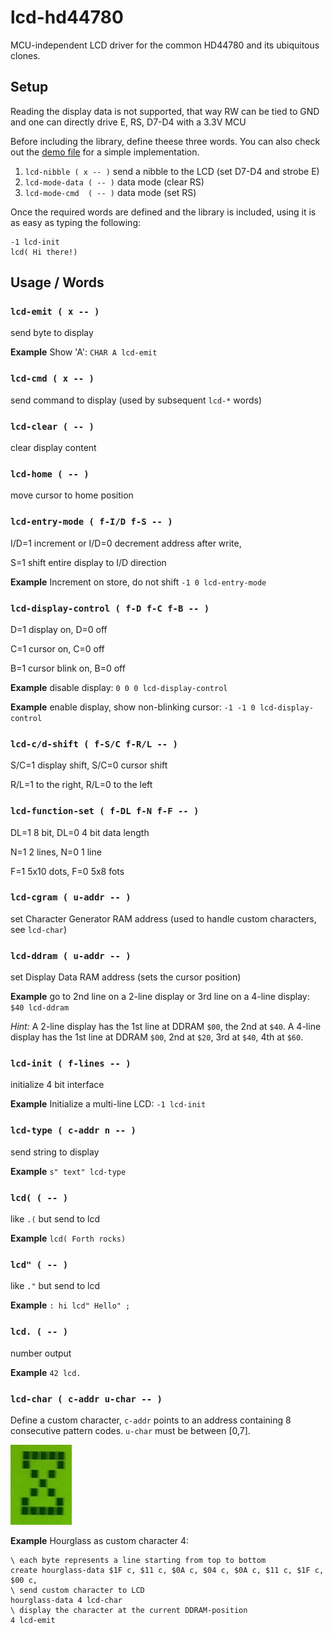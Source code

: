 # lcd-hd44780
MCU-independent LCD driver for the common HD44780 and its ubiquitous clones.

## Setup
Reading the display data is not supported, that way RW can be tied to GND
and one can directly drive E, RS, D7-D4 with a 3.3V MCU

Before including the library, define theese three words.
You can also check out the [demo file](demo.4th) for a simple implementation.
1. `lcd-nibble ( x -- )` send a nibble to the LCD (set D7-D4 and strobe E)
2. `lcd-mode-data ( -- )` data mode (clear RS)
3. `lcd-mode-cmd  ( -- )` data mode (set RS)

Once the required words are defined and the library is included,
using it is as easy as typing the following:
```
-1 lcd-init
lcd( Hi there!)
```

## Usage / Words
### `lcd-emit ( x -- )`
send byte to display

**Example** Show 'A': `CHAR A lcd-emit`

### `lcd-cmd ( x -- )`
send command to display
(used by subsequent `lcd-*` words)

### `lcd-clear ( -- )`
clear display content

### `lcd-home ( -- )`
move cursor to home position

### `lcd-entry-mode ( f-I/D f-S -- )`
I/D=1 increment or I/D=0 decrement address after write,

S=1 shift entire display to I/D direction

**Example** Increment on store, do not shift `-1 0 lcd-entry-mode`

### `lcd-display-control ( f-D f-C f-B -- )`
D=1 display on, D=0 off

C=1 cursor  on, C=0 off

B=1 cursor blink on, B=0 off

**Example** disable display: `0 0 0 lcd-display-control`

**Example** enable display, show non-blinking cursor: `-1 -1 0 lcd-display-control`

### `lcd-c/d-shift ( f-S/C f-R/L -- )`
S/C=1 display shift, S/C=0 cursor shift

R/L=1 to the right, R/L=0 to the left

### `lcd-function-set ( f-DL f-N f-F -- )`
DL=1 8 bit, DL=0 4 bit data length

N=1 2 lines, N=0 1 line

F=1 5x10 dots, F=0 5x8 fots

### `lcd-cgram ( u-addr -- )`
set Character Generator RAM address
(used to handle custom characters, see `lcd-char`)

### `lcd-ddram ( u-addr -- )`
set Display Data RAM address
(sets the cursor position)

**Example** go to 2nd line on a 2-line display or 3rd line on a 4-line display: `$40 lcd-ddram`

*Hint:* A 2-line display has the 1st line at DDRAM `$00`, the 2nd at `$40`.
A 4-line display has the 1st line at DDRAM `$00`, 2nd at `$20`, 3rd at `$40`, 4th at `$60`.

### `lcd-init ( f-lines -- )`
initialize 4 bit interface

**Example** Initialize a multi-line LCD: `-1 lcd-init`

### `lcd-type ( c-addr n -- )`
send string to display

**Example** `s" text" lcd-type`

### `lcd( ( -- )`
like `.(` but send to lcd

**Example** `lcd( Forth rocks)`

### `lcd" ( -- )`
like `."` but send to lcd

**Example** `: hi lcd" Hello" ;`

### `lcd. ( -- )`
number output

**Example** `42 lcd.`

### `lcd-char ( c-addr u-char -- )`
Define a custom character, `c-addr` points to an address containing 8 consecutive pattern codes.
`u-char` must be between \[0,7\].

![Hourglass](hourglass.jpg)

**Example** Hourglass as custom character 4:
```
\ each byte represents a line starting from top to bottom
create hourglass-data $1F c, $11 c, $0A c, $04 c, $0A c, $11 c, $1F c, $00 c,
\ send custom character to LCD
hourglass-data 4 lcd-char
\ display the character at the current DDRAM-position
4 lcd-emit
```

